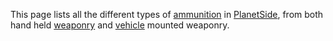 This page lists all the different types of
[ammunition](ammunition.md "wikilink") in
[PlanetSide](PlanetSide.md "wikilink"), from both hand held
[weaponry](weapon.md "wikilink") and [vehicle](vehicle.md "wikilink") mounted
weaponry.
